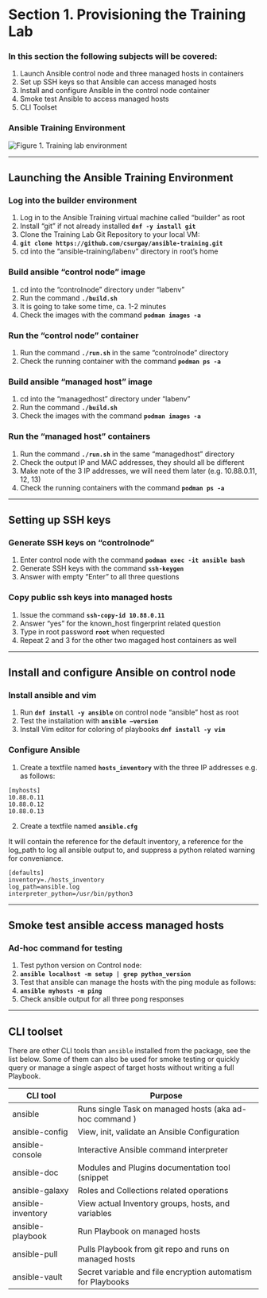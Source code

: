 # Section 1. Provisioning the Training Lab

### In this section the following subjects will be covered:

1.	Launch Ansible control node and three managed hosts in containers
2.	Set up SSH keys so that Ansible can access managed hosts 
3.	Install and configure Ansible in the control node container
4.	Smoke test Ansible to access managed hosts
5.	CLI Toolset

### Ansible Training Environment

![Figure 1. Training lab environment](https://csurgay.com/ansible/ansible-labenv.png)

---
## Launching the Ansible Training Environment

### Log into the builder environment

1.	Log in to the Ansible Training virtual machine called “builder” as root
2.	Install “git” if not already installed **`dnf -y install git`**
3.	Clone the Training Lab Git Repository to your local VM:
4.	**`git clone https://github.com/csurgay/ansible-training.git`**
5.	cd into the “ansible-training/labenv” directory in root’s home

### Build ansible “control node” image

1.	cd into the “controlnode” directory under “labenv”
2.	Run the command **`./build.sh`**
3.	It is going to take some time, ca. 1-2 minutes
4.	Check the images with the command **`podman images -a`**

### Run the “control node” container

1.	Run the command **`./run.sh`** in the same “controlnode” directory
2.	Check the running container with the command **`podman ps -a`**

### Build ansible “managed host” image

1.	cd into the “managedhost” directory under “labenv”
2.	Run the command **`./build.sh`**
3.	Check the images with the command **`podman images -a`**

### Run the “managed host” containers

1.	Run the command **`./run.sh`** in the same “managedhost” directory
2.	Check the output IP and MAC addresses, they should all be different
3.	Make note of the 3 IP addresses, we will need them later (e.g. 10.88.0.11, 12, 13)
4.	Check the running containers with the command **`podman ps -a`**

---
## Setting up SSH keys

### Generate SSH keys on “controlnode”

1.	Enter control node with the command **`podman exec -it ansible bash`**
2.	Generate SSH keys with the command **`ssh-keygen`**
3.	Answer with empty “Enter” to all three questions

### Copy public ssh keys into managed hosts

1.	Issue the command **`ssh-copy-id 10.88.0.11`**
2.	Answer “yes” for the known_host fingerprint related question
3.	Type in root password **`root`** when requested
4.	Repeat 2 and 3 for the other two magaged host containers as well

---
## Install and configure Ansible on control node

### Install ansible and vim

1.	Run **`dnf install -y ansible`** on control node “ansible” host as root
2.	Test the installation with **`ansible –version`**
3.	Install Vim editor for coloring of playbooks **`dnf install -y vim`**

### Configure Ansible

1.	Create a textfile named **`hosts_inventory`** with the three IP addresses e.g. as follows:
```
[myhosts]
10.88.0.11
10.88.0.12
10.88.0.13
```

2.	Create a textfile named **`ansible.cfg`**

It will contain the reference for the default inventory,
a reference for the log_path to log all ansible output to,
and suppress a python related warning for conveniance.

```
[defaults]
inventory=./hosts_inventory
log_path=ansible.log
interpreter_python=/usr/bin/python3
```

---
## Smoke test ansible access managed hosts

### Ad-hoc command for testing

1.	Test python version on Control node:
2.	**`ansible localhost -m setup | grep python_version`** 
1.	Test that ansible can manage the hosts with the ping module as follows:
1.	**`ansible myhosts -m ping`**
1.	Check ansible output for all three pong responses

---
## CLI toolset

There are other CLI tools than `ansible` installed from the package, see the list below. Some
of them can also be used for smoke testing or quickly query or manage a single aspect of target 
hosts without writing a full Playbook.

| CLI tool | Purpose |
|----------|---------|
| ansible | Runs single Task on managed hosts (aka ad-hoc command ) |
| ansible-config | View, init, validate an Ansible Configuration |
| ansible-console | Interactive Ansible command interpreter |
| ansible-doc | Modules and Plugins documentation tool (snippet|
| ansible-galaxy | Roles and Collections related operations |
| ansible-inventory | View actual Inventory groups, hosts, and variables |
| ansible-playbook | Run Playbook on managed hosts |
| ansible-pull | Pulls Playbook from git repo and runs on managed hosts |
| ansible-vault | Secret variable and file encryption automatism for Playbooks |
